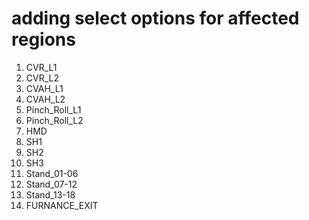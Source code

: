 # adding select options for affected regions

1. CVR_L1
2. CVR_L2
3. CVAH_L1
4. CVAH_L2
5. Pinch_Roll_L1
6. Pinch_Roll_L2
7. HMD
8. SH1
9. SH2
10. SH3
11. Stand_01-06
12. Stand_07-12
13. Stand_13-18
14. FURNANCE_EXIT